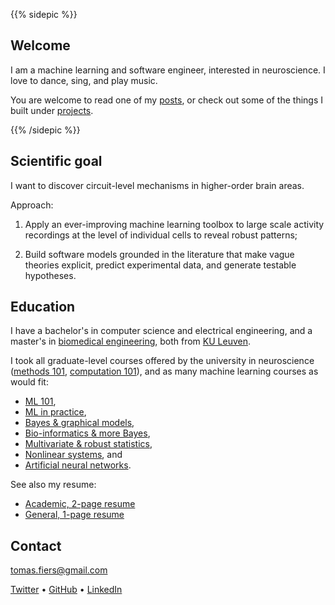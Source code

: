 ---
---


{{% sidepic %}}

## Welcome

I am a machine learning and software engineer, interested in neuroscience. I
love to dance, sing, and play music.

You are welcome to read one of my [posts](/posts), or check out some
of the things I built under [projects](/projects).

{{% /sidepic %}}



## Scientific goal

I want to discover circuit-level mechanisms in higher-order brain areas.

Approach:

1. Apply an ever-improving machine learning toolbox to large scale activity
   recordings at the level of individual cells to reveal robust patterns;

2. Build software models grounded in the literature that make vague theories
   explicit, predict experimental data, and generate testable hypotheses.



## Education

I have a bachelor's in computer science and electrical engineering, and a 
master's in [biomedical engineering](https://onderwijsaanbod.kuleuven.be/opleidingen/e/CQ_51360389.htm),
both from [KU Leuven](https://www.kuleuven.be/english/).

I took all graduate-level courses offered by the university in neuroscience 
([methods 101](https://onderwijsaanbod.kuleuven.be//2017/syllabi/e/G0U76AE.htm),
[computation 101](https://onderwijsaanbod.kuleuven.be/syllabi/e/H02B3AE.htm)),
and as many machine learning courses as would fit:

- [ML 101](https://onderwijsaanbod.kuleuven.be/syllabi/e/H02C1AE.htm),
- [ML in practice](https://onderwijsaanbod.kuleuven.be/syllabi/e/H0T25AE.htm),
- [Bayes & graphical models](https://onderwijsaanbod.kuleuven.be/syllabi/e/H02D2AE.htm),
- [Bio-informatics & more Bayes](https://onderwijsaanbod.kuleuven.be/syllabi/v/e/H05M9AE.htm),
- [Multivariate & robust statistics](https://onderwijsaanbod.kuleuven.be/syllabi/v/e/G0O00AE.htm),
- [Nonlinear systems](https://onderwijsaanbod.kuleuven.be/syllabi/v/e/H0S11AE.htm), and
- [Artificial neural networks](https://onderwijsaanbod.kuleuven.be/syllabi/e/H03V7BE.htm).


See also my resume:

- [Academic, 2-page resume](/content/CV_ac.pdf)
- [General, 1-page resume](/content/CV_short.pdf)



## Contact

[tomas.fiers@gmail.com](mailto:tomas.fiers@gmail.com)

[Twitter](https://twitter.com/TomasFiers) •
[GitHub](https://github.com/tfiers) •
[LinkedIn](https://www.linkedin.com/in/tomasfiers/)
